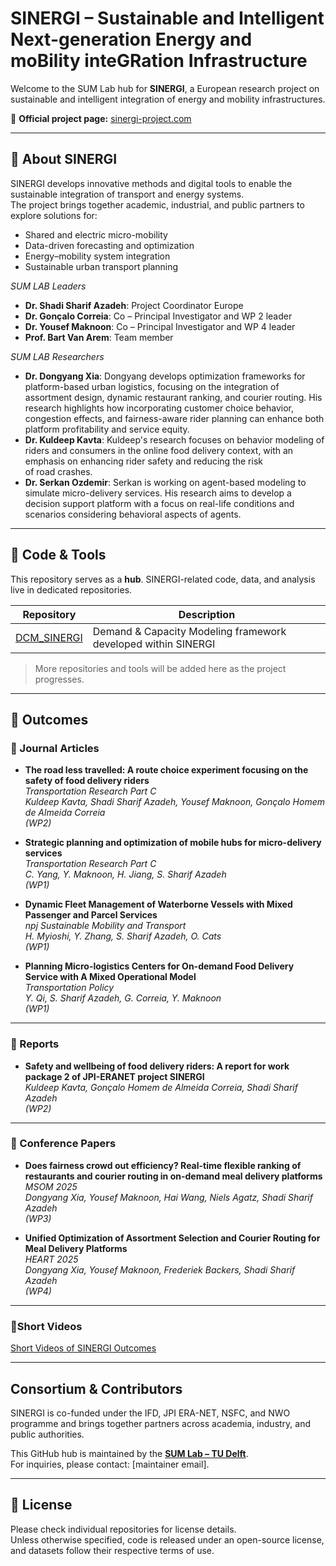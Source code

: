 # SINERGI – Sustainable and Intelligent Next-generation Energy and moBility inteGRation Infrastructure

Welcome to the SUM Lab hub for **SINERGI**, a European research project on sustainable and intelligent integration of energy and mobility infrastructures.

🔗 **Official project page:** [sinergi-project.com](https://sinergi-project.com/)

---

## 🎯 About SINERGI
SINERGI develops innovative methods and digital tools to enable the sustainable integration of transport and energy systems.  
The project brings together academic, industrial, and public partners to explore solutions for:
- Shared and electric micro-mobility
- Data-driven forecasting and optimization
- Energy–mobility system integration
- Sustainable urban transport planning

*SUM LAB Leaders*

- **Dr. Shadi Sharif Azadeh**: Project Coordinator Europe
- **Dr. Gonçalo Correia**: Co – Principal Investigator and WP 2 leader
- **Dr. Yousef Maknoon**: Co – Principal Investigator and WP 4 leader
- **Prof. Bart Van Arem**: Team member

*SUM LAB Researchers*
- **Dr. Dongyang Xia**: Dongyang develops optimization frameworks for platform-based urban logistics, focusing on the integration of assortment design, dynamic restaurant ranking, and courier routing. His research highlights how incorporating customer choice behavior, congestion effects, and fairness-aware rider planning can enhance both platform profitability and service equity.
- **Dr. Kuldeep Kavta**: Kuldeep's research focuses on behavior modeling of riders and consumers in the online food delivery context, with an emphasis on enhancing rider safety and reducing the risk of road crashes.
- **Dr. Serkan Ozdemir**: Serkan is working on agent-based modeling to simulate micro-delivery services. His research aims to develop a decision support platform with a focus on real-life conditions and scenarios considering behavioral aspects of agents.
---

## 📂 Code & Tools

This repository serves as a **hub**. SINERGI-related code, data, and analysis live in dedicated repositories.  

| Repository | Description |
|------------|-------------|
| [DCM_SINERGI](https://github.com/SUM-Lab-CiTG-TUDelft/DCM_SINERGI) | Demand & Capacity Modeling framework developed within SINERGI |

> More repositories and tools will be added here as the project progresses.

---

## 📑 Outcomes

### 📘 Journal Articles
- **The road less travelled: A route choice experiment focusing on the safety of food delivery riders**  
  *Transportation Research Part C*  
  *Kuldeep Kavta, Shadi Sharif Azadeh, Yousef Maknoon, Gonçalo Homem de Almeida Correia*  
  *(WP2)*  

- **Strategic planning and optimization of mobile hubs for micro-delivery services**  
  *Transportation Research Part C*  
  *C. Yang, Y. Maknoon, H. Jiang, S. Sharif Azadeh*  
  *(WP1)*  

- **Dynamic Fleet Management of Waterborne Vessels with Mixed Passenger and Parcel Services**  
  *npj Sustainable Mobility and Transport*  
  *H. Myioshi, Y. Zhang, S. Sharif Azadeh, O. Cats*  
  *(WP1)*  

- **Planning Micro-logistics Centers for On-demand Food Delivery Service with A Mixed Operational Model**  
  *Transportation Policy*  
  *Y. Qi, S. Sharif Azadeh, G. Correia, Y. Maknoon*  
  *(WP1)*  

---

### 📄 Reports
- **Safety and wellbeing of food delivery riders: A report for work package 2 of JPI-ERANET project SINERGI**  
  *Kuldeep Kavta, Gonçalo Homem de Almeida Correia, Shadi Sharif Azadeh*  
  *(WP2)*  

---

### 🎤 Conference Papers
- **Does fairness crowd out efficiency? Real-time flexible ranking of restaurants and courier routing in on-demand meal delivery platforms**  
  *MSOM 2025*  
  *Dongyang Xia, Yousef Maknoon, Hai Wang, Niels Agatz, Shadi Sharif Azadeh*  
  *(WP3)*  

- **Unified Optimization of Assortment Selection and Courier Routing for Meal Delivery Platforms**  
  *HEART 2025*  
  *Dongyang Xia, Yousef Maknoon, Frederiek Backers, Shadi Sharif Azadeh*  
  *(WP4)*  

---

### 👥Short Videos
[Short Videos of SINERGI Outcomes](https://sinergi-project.com/project-outcomes/)
  
---
##  Consortium & Contributors

SINERGI is co-funded under the IFD, JPI ERA-NET, NSFC, and NWO programme and brings together partners across academia, industry, and public authorities.

This GitHub hub is maintained by the **[SUM Lab – TU Delft](https://github.com/SUM-Lab-CiTG-TUDelft)**.  
For inquiries, please contact: [maintainer email].

---

## 📜 License

Please check individual repositories for license details.  
Unless otherwise specified, code is released under an open-source license, and datasets follow their respective terms of use.
